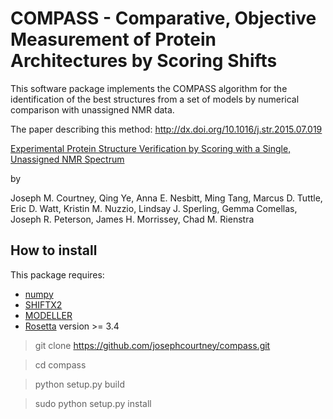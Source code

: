 COMPASS - Comparative, Objective Measurement of Protein Architectures by Scoring Shifts
=============

This software package implements the COMPASS algorithm for the identification of the best structures from a set of models by numerical comparison with unassigned NMR data.

The paper describing this method:
http://dx.doi.org/10.1016/j.str.2015.07.019

[Experimental Protein Structure Verification by Scoring with a Single, Unassigned NMR Spectrum](http://dx.doi.org/10.1016/j.str.2015.07.019)

by

Joseph M. Courtney, Qing Ye, Anna E. Nesbitt, Ming Tang, Marcus D. Tuttle, Eric D. Watt, Kristin M. Nuzzio, Lindsay J. Sperling, Gemma Comellas, Joseph R. Peterson, James H. Morrissey, Chad M. Rienstra

## How to install

This package requires:
* [numpy](http://www.numpy.org/)
* [SHIFTX2](http://www.shiftx2.ca/)
* [MODELLER](https://salilab.org/modeller/)
* [Rosetta](https://www.rosettacommons.org/software) version >= 3.4

>git clone https://github.com/josephcourtney/compass.git

>cd compass

>python setup.py build

>sudo python setup.py install
